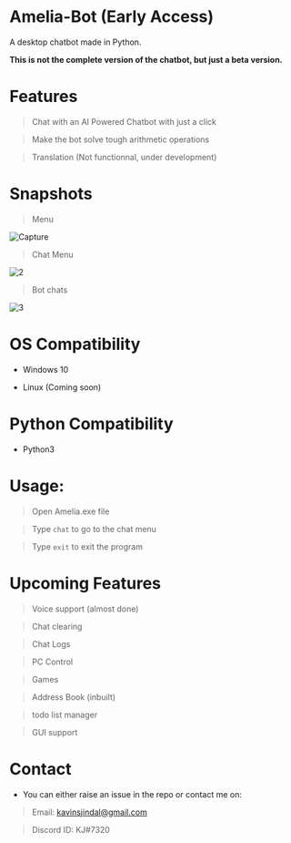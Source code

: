 # Amelia-Bot (Early Access)
A desktop chatbot made in Python.

**This is not the complete version of the chatbot, but just a beta version.**

# Features

> Chat with an AI Powered Chatbot with just a click

> Make the bot solve tough arithmetic operations

> Translation (Not functionnal, under development)

# Snapshots
> Menu


![Capture](https://user-images.githubusercontent.com/68228966/123923931-192bd180-d9a7-11eb-9133-4ebd52d38bee.JPG)

> Chat Menu

![2](https://user-images.githubusercontent.com/68228966/123923969-22b53980-d9a7-11eb-9855-045f5842094f.JPG)

> Bot chats

![3](https://user-images.githubusercontent.com/68228966/123923992-28ab1a80-d9a7-11eb-9d73-6871e2ad9c89.JPG)

# OS Compatibility

* Windows 10

* Linux (Coming soon)

# Python Compatibility

* Python3 


# Usage:

> Open Amelia.exe file

> Type `chat` to go to the chat menu

> Type `exit` to exit the program

# Upcoming Features

> Voice support (almost done)

> Chat clearing

> Chat Logs

> PC Control

> Games

> Address Book (inbuilt)

> todo list manager

> GUI support

# Contact

* You can either raise an issue in the repo or contact me on: 

> Email: kavinsjindal@gmail.com

> Discord ID: KJ#7320


